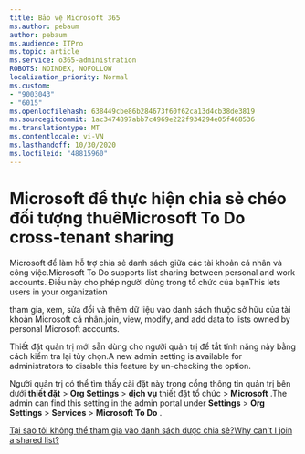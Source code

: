 ```yaml
---
title: Bảo vệ Microsoft 365
ms.author: pebaum
author: pebaum
ms.audience: ITPro
ms.topic: article
ms.service: o365-administration
ROBOTS: NOINDEX, NOFOLLOW
localization_priority: Normal
ms.custom:
- "9003043"
- "6015"
ms.openlocfilehash: 638449cbe86b284673f60f62ca13d4cb38de3819
ms.sourcegitcommit: 1ac3474897abb7c4969e222f934294e05f468536
ms.translationtype: MT
ms.contentlocale: vi-VN
ms.lasthandoff: 10/30/2020
ms.locfileid: "48815960"
---
```

# <a name="microsoft-to-do-cross-tenant-sharing"></a><span data-ttu-id="f2514-102">Microsoft để thực hiện chia sẻ chéo đối tượng thuê</span><span class="sxs-lookup"><span data-stu-id="f2514-102">Microsoft To Do cross-tenant sharing</span></span>

<span data-ttu-id="f2514-103">Microsoft để làm hỗ trợ chia sẻ danh sách giữa các tài khoản cá nhân và công việc.</span><span class="sxs-lookup"><span data-stu-id="f2514-103">Microsoft To Do supports list sharing between personal and work accounts.</span></span> <span data-ttu-id="f2514-104">Điều này cho phép người dùng trong tổ chức của bạn</span><span class="sxs-lookup"><span data-stu-id="f2514-104">This lets users in your organization</span></span>

<span data-ttu-id="f2514-105">tham gia, xem, sửa đổi và thêm dữ liệu vào danh sách thuộc sở hữu của tài khoản Microsoft cá nhân.</span><span class="sxs-lookup"><span data-stu-id="f2514-105">join, view, modify, and add data to lists owned by personal Microsoft accounts.</span></span>

<span data-ttu-id="f2514-106">Thiết đặt quản trị mới sẵn dùng cho người quản trị để tắt tính năng này bằng cách kiểm tra lại tùy chọn.</span><span class="sxs-lookup"><span data-stu-id="f2514-106">A new admin setting is available for administrators to disable this feature by un-checking the option.</span></span>

<span data-ttu-id="f2514-107">Người quản trị có thể tìm thấy cài đặt này trong cổng thông tin quản trị bên dưới **thiết đặt**  >  **Org Settings**  >  **dịch vụ** thiết đặt tổ chức  >  **Microsoft** .</span><span class="sxs-lookup"><span data-stu-id="f2514-107">The admin can find this setting in the admin portal under **Settings** > **Org Settings** > **Services** > **Microsoft To Do** .</span></span>  

[<span data-ttu-id="f2514-108">Tại sao tôi không thể tham gia vào danh sách được chia sẻ?</span><span class="sxs-lookup"><span data-stu-id="f2514-108">Why can't I join a shared list?</span></span>](https://support.microsoft.com/office/why-can-t-i-join-a-shared-list-3a6195de-e3a8-437a-b562-7c8c011dc574?ui=en-us&rs=en-us&ad=us)
